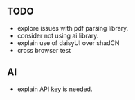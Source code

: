 ## TODO

- explore issues with pdf parsing library.
- consider not using ai library.
- explain use of daisyUI over shadCN
- cross browser test

## AI

- explain API key is needed.
